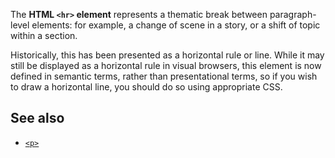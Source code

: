 <!-- <short-description> -->
The **HTML `<hr>` element** represents a thematic break between
paragraph-level elements: for example, a change of scene in a story, or
a shift of topic within a section.
<!-- </short-description> -->

<!-- <overview> -->
Historically, this has been presented as a horizontal rule or line.
While it may still be displayed as a horizontal rule in visual browsers,
this element is now defined in semantic terms, rather than
presentational terms, so if you wish to draw a horizontal line, you
should do so using appropriate CSS.
<!-- </overview> -->

<!-- <usage-notes> -->
<!-- </usage-notes> -->

<!-- <accessibility-concerns> -->
<!-- </accessibility-concerns> -->

<!-- <see-also> -->
See also
--------

-   [`<p>`](/en-US/docs/Web/HTML/Element/p)
<!-- </see-also> -->
